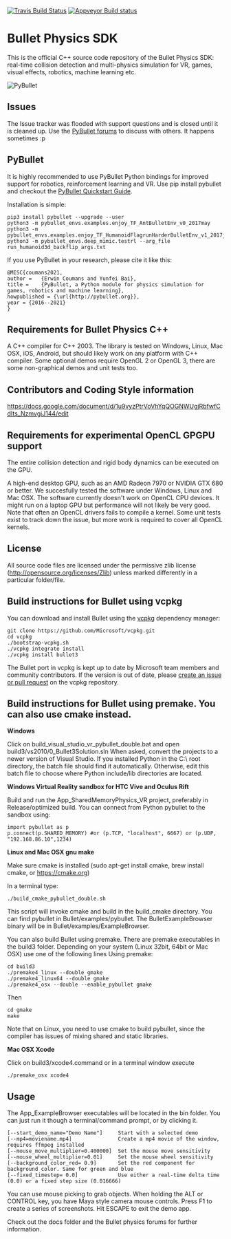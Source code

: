 [![Travis Build Status](https://api.travis-ci.org/bulletphysics/bullet3.png?branch=master)](https://travis-ci.org/bulletphysics/bullet3)
[![Appveyor Build status](https://ci.appveyor.com/api/projects/status/6sly9uxajr6xsstq)](https://ci.appveyor.com/project/erwincoumans/bullet3)

# Bullet Physics SDK

This is the official C++ source code repository of the Bullet Physics SDK: real-time collision detection and multi-physics simulation for VR, games, visual effects, robotics, machine learning etc.

![PyBullet](https://pybullet.org/wordpress/wp-content/uploads/2019/03/cropped-pybullet.png)

## Issues ##
The Issue tracker was flooded with support questions and is closed until it is cleaned up. Use the [PyBullet forums](http://pybullet.org) to discuss with others. It happens sometimes :p

## PyBullet ##
It is highly recommended to use PyBullet Python bindings for improved support for robotics, reinforcement learning and VR. Use pip install pybullet and checkout the [PyBullet Quickstart Guide](https://docs.google.com/document/d/10sXEhzFRSnvFcl3XxNGhnD4N2SedqwdAvK3dsihxVUA/edit#heading=h.2ye70wns7io3).

Installation is simple:
```
pip3 install pybullet --upgrade --user
python3 -m pybullet_envs.examples.enjoy_TF_AntBulletEnv_v0_2017may
python3 -m pybullet_envs.examples.enjoy_TF_HumanoidFlagrunHarderBulletEnv_v1_2017jul
python3 -m pybullet_envs.deep_mimic.testrl --arg_file run_humanoid3d_backflip_args.txt
```

If you use PyBullet in your research, please cite it like this:

```
@MISC{coumans2021,
author =   {Erwin Coumans and Yunfei Bai},
title =    {PyBullet, a Python module for physics simulation for games, robotics and machine learning},
howpublished = {\url{http://pybullet.org}},
year = {2016--2021}
}
```

## Requirements for Bullet Physics C++

A C++ compiler for C++ 2003. The library is tested on Windows, Linux, Mac OSX, iOS, Android,
but should likely work on any platform with C++ compiler. 
Some optional demos require OpenGL 2 or OpenGL 3, there are some non-graphical demos and unit tests too.

## Contributors and Coding Style information

https://docs.google.com/document/d/1u9vyzPtrVoVhYqQOGNWUgjRbfwfCdIts_NzmvgiJ144/edit

## Requirements for experimental OpenCL GPGPU support

The entire collision detection and rigid body dynamics can be executed on the GPU.

A high-end desktop GPU, such as an AMD Radeon 7970 or NVIDIA GTX 680 or better.
We succesfully tested the software under Windows, Linux and Mac OSX.
The software currently doesn't work on OpenCL CPU devices. It might run
on a laptop GPU but performance will not likely be very good. Note that
often an OpenCL drivers fails to compile a kernel. Some unit tests exist to
track down the issue, but more work is required to cover all OpenCL kernels.

## License

All source code files are licensed under the permissive zlib license
(http://opensource.org/licenses/Zlib) unless marked differently in a particular folder/file.

## Build instructions for Bullet using vcpkg

You can download and install Bullet using the [vcpkg](https://github.com/Microsoft/vcpkg/) dependency manager:

    git clone https://github.com/Microsoft/vcpkg.git
    cd vcpkg
    ./bootstrap-vcpkg.sh
    ./vcpkg integrate install
    ./vcpkg install bullet3

The Bullet port in vcpkg is kept up to date by Microsoft team members and community contributors. If the version is out of date, please [create an issue or pull request](https://github.com/Microsoft/vcpkg) on the vcpkg repository.

## Build instructions for Bullet using premake. You can also use cmake instead.

**Windows**

Click on build_visual_studio_vr_pybullet_double.bat and open build3/vs2010/0_Bullet3Solution.sln
When asked, convert the projects to a newer version of Visual Studio.
If you installed Python in the C:\ root directory, the batch file should find it automatically.
Otherwise, edit this batch file to choose where Python include/lib directories are located.

**Windows Virtual Reality sandbox for HTC Vive and Oculus Rift**

Build and run the App_SharedMemoryPhysics_VR project, preferably in Release/optimized build.
You can connect from Python pybullet to the sandbox using:

```
import pybullet as p
p.connect(p.SHARED_MEMORY) #or (p.TCP, "localhost", 6667) or (p.UDP, "192.168.86.10",1234)
```

**Linux and Mac OSX gnu make**

Make sure cmake is installed (sudo apt-get install cmake, brew install cmake, or https://cmake.org)

In a terminal type:
```
./build_cmake_pybullet_double.sh
```
This script will invoke cmake and build in the build_cmake directory. You can find pybullet in Bullet/examples/pybullet.
The BulletExampleBrowser binary will be in Bullet/examples/ExampleBrowser.

You can also build Bullet using premake. There are premake executables in the build3 folder.
Depending on your system (Linux 32bit, 64bit or Mac OSX) use one of the following lines
Using premake:
```
cd build3
./premake4_linux --double gmake
./premake4_linux64 --double gmake
./premake4_osx --double --enable_pybullet gmake
```
Then
```
cd gmake
make
```

Note that on Linux, you need to use cmake to build pybullet, since the compiler has issues of mixing shared and static libraries.

**Mac OSX Xcode**
	
Click on build3/xcode4.command or in a terminal window execute
```	
./premake_osx xcode4
```
## Usage

The App_ExampleBrowser executables will be located in the bin folder.
You can just run it though a terminal/command prompt, or by clicking it.


```
[--start_demo_name="Demo Name"]     Start with a selected demo  
[--mp4=moviename.mp4]               Create a mp4 movie of the window, requires ffmpeg installed
[--mouse_move_multiplier=0.400000]  Set the mouse move sensitivity
[--mouse_wheel_multiplier=0.01]     Set the mouse wheel sensitivity
[--background_color_red= 0.9]       Set the red component for background color. Same for green and blue
[--fixed_timestep= 0.0]             Use either a real-time delta time (0.0) or a fixed step size (0.016666)
```

You can use mouse picking to grab objects. When holding the ALT or CONTROL key, you have Maya style camera mouse controls.
Press F1 to create a series of screenshots. Hit ESCAPE to exit the demo app.

Check out the docs folder and the Bullet physics forums for further information.
